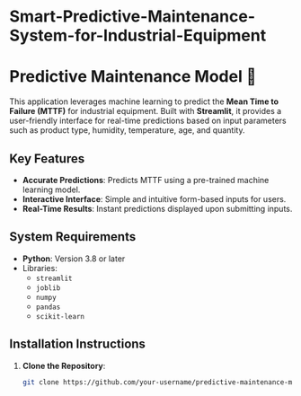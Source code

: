 # Smart-Predictive-Maintenance-System-for-Industrial-Equipment
# Predictive Maintenance Model 🔧

This application leverages machine learning to predict the **Mean Time to Failure (MTTF)** for industrial equipment. Built with **Streamlit**, it provides a user-friendly interface for real-time predictions based on input parameters such as product type, humidity, temperature, age, and quantity.


## Key Features
- **Accurate Predictions**: Predicts MTTF using a pre-trained machine learning model.
- **Interactive Interface**: Simple and intuitive form-based inputs for users.
- **Real-Time Results**: Instant predictions displayed upon submitting inputs.

## System Requirements
- **Python**: Version 3.8 or later
- Libraries:
  - `streamlit`
  - `joblib`
  - `numpy`
  - `pandas`
  - `scikit-learn`

## Installation Instructions
1. **Clone the Repository**:
   ```bash
   git clone https://github.com/your-username/predictive-maintenance-model.git

